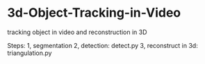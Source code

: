 # 3d-Object-Tracking-in-Video
tracking object in video and reconstruction in 3D

Steps:
    1, segmentation
    2, detection: detect.py
    3, reconstruct in 3d: triangulation.py

